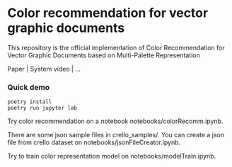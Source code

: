 # Color recommendation for vector graphic documents 

This repository is the official implementation of Color Recommendation for Vector Graphic Documents based on Multi-Palette Representation

Paper | System video | ...

### Quick demo

```
poetry install
poetry run jupyter lab
```

Try color recommendation on a notebook notebooks/colorRecomm.ipynb.

There are some json sample files in crello_samples/.
You can create a json file from crello dataset on notebooks/jsonFileCreator.ipynb.

Try to train color representation model on notebooks/modelTrain.ipynb.



